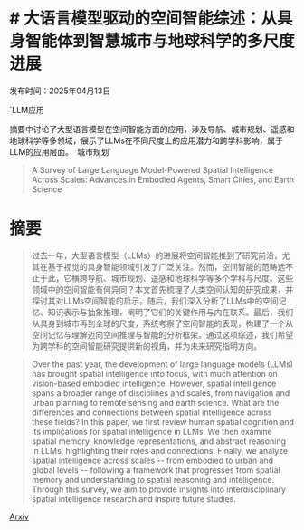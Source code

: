 # # 大语言模型驱动的空间智能综述：从具身智能体到智慧城市与地球科学的多尺度进展

发布时间：2025年04月13日

`LLM应用

摘要中讨论了大型语言模型在空间智能方面的应用，涉及导航、城市规划、遥感和地球科学等多领域，展示了LLMs在不同尺度上的应用潜力和跨学科影响，属于LLM的应用层面。` `城市规划`

> A Survey of Large Language Model-Powered Spatial Intelligence Across Scales: Advances in Embodied Agents, Smart Cities, and Earth Science

# 摘要

> 过去一年，大型语言模型（LLMs）的进展将空间智能推到了研究前沿，尤其在基于视觉的具身智能领域引发了广泛关注。然而，空间智能的范畴远不止于此，它横跨导航、城市规划、遥感和地球科学等多个学科与尺度。这些领域中的空间智能有何异同？本文首先梳理了人类空间认知的研究成果，并探讨其对LLMs空间智能的启示。随后，我们深入分析了LLMs中的空间记忆、知识表示与抽象推理，阐明了它们的关键作用与内在联系。最后，我们从具身到城市再到全球的尺度，系统考察了空间智能的表现，构建了一个从空间记忆与理解迈向空间推理与智能的分析框架。通过这项综述，我们希望为跨学科的空间智能研究提供新的视角，并为未来研究指明方向。

> Over the past year, the development of large language models (LLMs) has brought spatial intelligence into focus, with much attention on vision-based embodied intelligence. However, spatial intelligence spans a broader range of disciplines and scales, from navigation and urban planning to remote sensing and earth science. What are the differences and connections between spatial intelligence across these fields? In this paper, we first review human spatial cognition and its implications for spatial intelligence in LLMs. We then examine spatial memory, knowledge representations, and abstract reasoning in LLMs, highlighting their roles and connections. Finally, we analyze spatial intelligence across scales -- from embodied to urban and global levels -- following a framework that progresses from spatial memory and understanding to spatial reasoning and intelligence. Through this survey, we aim to provide insights into interdisciplinary spatial intelligence research and inspire future studies.

[Arxiv](https://arxiv.org/abs/2504.09848)
